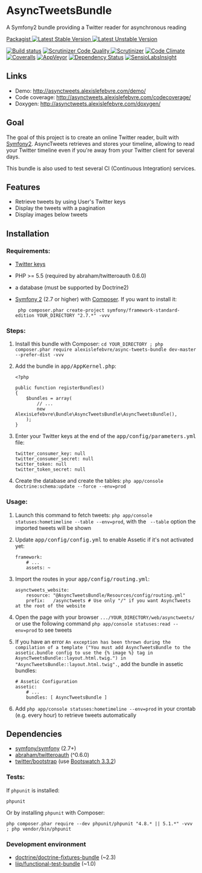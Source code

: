 # AsyncTweetsBundle

A Symfony2 bundle providing a Twitter reader for asynchronous reading

[Packagist ![Latest Stable Version][Packagist Stable Image] ![Latest Unstable Version][Packagist Unstable Image]][Packagist]

[![Build status][Travis Master image]][Travis Master]
[![Scrutinizer Code Quality][Scrutinizer image]
![Scrutinizer][Scrutinizer Coverage Image]][Scrutinizer]
[![Code Climate][Code Climate image]][Code Climate]
[![Coveralls][Coveralls image]][Coveralls]
[![AppVeyor][AppVeyor image]][AppVeyor]
[![Dependency Status][Dependency Status Image]][Dependency Status]
[![SensioLabsInsight][SensioLabsInsight Image]][SensioLabsInsight]

## Links

 - Demo: http://asynctweets.alexislefebvre.com/demo/
 - Code coverage: http://asynctweets.alexislefebvre.com/codecoverage/
 - Doxygen: http://asynctweets.alexislefebvre.com/doxygen/

## Goal

The goal of this project is to create an online Twitter reader, built with [Symfony2][Symfony2].
AsyncTweets retrieves and stores your timeline, allowing to read your Twitter timeline even if you're away from your Twitter client for several days.

This bundle is also used to test several CI (Continuous Integration) services.

## Features

 - Retrieve tweets by using User's Twitter keys
 - Display the tweets with a pagination
 - Display images below tweets

## Installation

### Requirements:

 - [Twitter keys][Twitter keys]
 - PHP >= 5.5 (required by abraham/twitteroauth 0.6.0)
 - a database (must be supported by Doctrine2)
 - [Symfony 2][Symfony2 GitHub] (2.7 or higher) with [Composer][Composer]. If you want to install it:

        php composer.phar create-project symfony/framework-standard-edition YOUR_DIRECTORY "2.7.*" -vvv

### Steps:
 
 1. Install this bundle with Composer: `cd YOUR_DIRECTORY ; php composer.phar require alexislefebvre/async-tweets-bundle dev-master --prefer-dist -vvv`
 2. Add the bundle in <kbd>app/AppKernel.php</kbd>:

        <?php
        
        public function registerBundles()
        {
            $bundles = array(
                // ...
                new AlexisLefebvre\Bundle\AsyncTweetsBundle\AsyncTweetsBundle(),
            );
        }

 3. Enter your Twitter keys at the end of the <kbd>app/config/parameters.yml</kbd> file:

        twitter_consumer_key: null
        twitter_consumer_secret: null
        twitter_token: null
        twitter_token_secret: null

 4. Create the database and create the tables: `php app/console doctrine:schema:update --force --env=prod`

### Usage:

 1. Launch this command to fetch tweets: `php app/console statuses:hometimeline --table --env=prod`, with the ` --table` option the imported tweets will be shown
 2. Update <kbd>app/config/config.yml</kbd> to enable Assetic if it's not activated yet:
 
        framework:
            # ...
            assets: ~

 3. Import the routes in your <kbd>app/config/routing.yml</kbd>:
 
        asynctweets_website:
            resource: "@AsyncTweetsBundle/Resources/config/routing.yml"
            prefix:   /asynctweets # Use only "/" if you want AsyncTweets at the root of the website

 4. Open the page with your browser `.../YOUR_DIRECTORY/web/asynctweets/` or use the following command `php app/console statuses:read --env=prod` to see tweets

 5. If you have an error `An exception has been thrown during the compilation of a template ("You must add AsyncTweetsBundle to the assetic.bundle config to use the {% image %} tag in AsyncTweetsBundle::layout.html.twig.") in "AsyncTweetsBundle::layout.html.twig".`, add the bundle in assetic bundles:
 
        # Assetic Configuration
        assetic:
            # ...
            bundles: [ AsyncTweetsBundle ]

 6. Add `php app/console statuses:hometimeline --env=prod` in your crontab (e.g. every hour) to retrieve tweets automatically

## Dependencies
 - [symfony/symfony][Symfony2 GitHub] (2.7+)
 - [abraham/twitteroauth][twitteroauth] (^0.6.0)
 - [twitter/bootstrap][Twitter Bootstrap] (use [Bootswatch 3.3.2][Bootstrap CDN])


### Tests:

If `phpunit` is installed:

    phpunit

Or by installing `phpunit` with Composer:

    php composer.phar require --dev phpunit/phpunit "4.8.* || 5.1.*" -vvv ; php vendor/bin/phpunit

### Development environment

 - [doctrine/doctrine-fixtures-bundle][doctrine-fixtures-bundle] (~2.3)
 - [liip/functional-test-bundle][functional-test-bundle] (~1.0)

[Packagist]: https://packagist.org/packages/alexislefebvre/async-tweets-bundle
[Packagist Stable Image]: https://poser.pugx.org/alexislefebvre/async-tweets-bundle/v/stable.svg
[Packagist Unstable Image]: https://poser.pugx.org/alexislefebvre/async-tweets-bundle/v/unstable.svg

[Symfony2]: http://symfony.com/
[Twitter keys]: https://apps.twitter.com/
[Symfony2 GitHub]: https://github.com/symfony/symfony
[Composer]: https://getcomposer.org/download/

[Travis Master image]: https://travis-ci.org/alexislefebvre/AsyncTweetsBundle.svg?branch=master
[Travis Master]: https://travis-ci.org/alexislefebvre/AsyncTweetsBundle
[Scrutinizer image]: https://scrutinizer-ci.com/g/alexislefebvre/AsyncTweetsBundle/badges/quality-score.png?b=master
[Scrutinizer]: https://scrutinizer-ci.com/g/alexislefebvre/AsyncTweetsBundle/?branch=master
[Scrutinizer Coverage image]: https://scrutinizer-ci.com/g/alexislefebvre/AsyncTweetsBundle/badges/coverage.png?b=master
[Code Climate image]: https://codeclimate.com/github/alexislefebvre/AsyncTweetsBundle/badges/gpa.svg
[Code Climate]: https://codeclimate.com/github/alexislefebvre/AsyncTweetsBundle
[Coveralls image]: https://coveralls.io/repos/github/alexislefebvre/AsyncTweetsBundle/badge.svg?branch=master
[Coveralls]: https://coveralls.io/github/alexislefebvre/AsyncTweetsBundle?branch=master
[AppVeyor image]: https://ci.appveyor.com/api/projects/status/p3n423qlvnrkabg3/branch/master?svg=true
[AppVeyor]: https://ci.appveyor.com/project/alexislefebvre/asynctweetsbundle/branch/master

[Dependency Status Image]: https://www.versioneye.com/user/projects/5523d4ac971f7847ca0006cd/badge.svg?style=flat
[Dependency Status]: https://www.versioneye.com/user/projects/5523d4ac971f7847ca0006cd
[SensioLabsInsight Image]: https://insight.sensiolabs.com/projects/00d3eb84-0c1c-471c-9f76-d8abe41a647d/mini.png
[SensioLabsInsight]: https://insight.sensiolabs.com/projects/00d3eb84-0c1c-471c-9f76-d8abe41a647d

[twitteroauth]: https://github.com/abraham/twitteroauth
[Twitter Bootstrap]: https://github.com/twbs/bootstrap
[Bootstrap CDN]: http://www.bootstrapcdn.com/#bootswatch_tab
[doctrine-fixtures-bundle]: https://github.com/doctrine/DoctrineFixturesBundle
[functional-test-bundle]: https://github.com/liip/LiipFunctionalTestBundle

